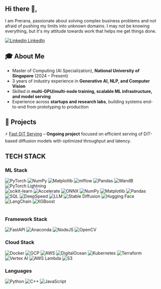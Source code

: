 ## Hi there 👋, 
I am Prerana, passionate about solving complex business problems and not afraid of pushing my limits into unknown domains. 
I may not be knowing everything, but it's my attitude towards work that helps me get things done.

[![Linkedin](https://i.stack.imgur.com/gVE0j.png) LinkedIn](https://www.linkedin.com/in/prerana-chakraborty-44b9931a3/)
&nbsp;

## 🎓 About Me  

- Master of Computing (AI Specialization), **National University of Singapore** (2024 – Present)  
- 3 years of industry experience in **Generative AI, NLP, and Computer Vision**  
- Skilled in **multi-GPU/multi-node training, scalable ML infrastructure, and model serving**  
- Experience across **startups and research labs**, building systems end-to-end from prototyping to production  

## 📂 Projects  

⚡ [Fast DiT Serving](https://github.com/kurchi1205/fast-dit-serving) – **Ongoing project** focused on efficient serving of DiT-based diffusion models with optimized throughput and latency.  


## TECH STACK 
### ML Stack
![PyTorch](https://img.shields.io/badge/PyTorch-%23EE4C2C.svg?style=for-the-badge&logo=PyTorch&logoColor=white)  ![NumPy](https://img.shields.io/badge/numpy-%23013243.svg?style=for-the-badge&logo=numpy&logoColor=white) ![Matplotlib](https://img.shields.io/badge/Matplotlib-%23ffffff.svg?style=for-the-badge&logo=Matplotlib&logoColor=black) ![mlflow](https://img.shields.io/badge/mlflow-%23d9ead3.svg?style=for-the-badge&logo=numpy&logoColor=blue) ![Pandas](https://img.shields.io/badge/pandas-%23150458.svg?style=for-the-badge&logo=pandas&logoColor=white) ![WandB](https://img.shields.io/badge/Weights_&_Biases-FFCC33?style=for-the-badge&logo=WeightsAndBiases&logoColor=black)![PyTorch Lightning](https://img.shields.io/badge/PyTorch%20Lightning-792ee5.svg?style=for-the-badge&logo=pytorchlightning&logoColor=white)  
![scikit-learn](https://img.shields.io/badge/scikit--learn-F7931E.svg?style=for-the-badge&logo=scikit-learn&logoColor=white) ![Accelerate](https://img.shields.io/badge/HF%20Accelerate-FF5C83.svg?style=for-the-badge&logo=huggingface&logoColor=white) ![ONNX](https://img.shields.io/badge/ONNX-005CED.svg?style=for-the-badge&logo=onnx&logoColor=white) ![NumPy](https://img.shields.io/badge/numpy-%23013243.svg?style=for-the-badge&logo=numpy&logoColor=white) ![Matplotlib](https://img.shields.io/badge/Matplotlib-%23ffffff.svg?style=for-the-badge&logo=Matplotlib&logoColor=black) ![Pandas](https://img.shields.io/badge/pandas-%23150458.svg?style=for-the-badge&logo=pandas&logoColor=white) ![SQL](https://img.shields.io/badge/SQL-003B57.svg?style=for-the-badge&logo=postgresql&logoColor=white) ![DeepSpeed](https://img.shields.io/badge/DeepSpeed-0A192F.svg?style=for-the-badge) ![LLM](https://img.shields.io/badge/LLM-000000.svg?style=for-the-badge) ![Stable Diffusion](https://img.shields.io/badge/Stable%20Diffusion-1e1e1e.svg?style=for-the-badge) ![Hugging Face](https://img.shields.io/badge/HuggingFace-FFDB5C.svg?style=for-the-badge&logo=huggingface&logoColor=black) ![LangChain](https://img.shields.io/badge/LangChain-1C3C3C.svg?style=for-the-badge) ![XGBoost](https://img.shields.io/badge/XGBoost-008000.svg?style=for-the-badge)  
<br>

### Framework Stack
![FastAPI](https://img.shields.io/badge/FastAPI-005571?style=for-the-badge&logo=fastapi) ![Anaconda](https://img.shields.io/badge/Anaconda-%2344A833.svg?style=for-the-badge&logo=anaconda&logoColor=white) ![NodeJS](https://img.shields.io/badge/node.js-6DA55F?style=for-the-badge&logo=node.js&logoColor=white) ![OpenCV](https://img.shields.io/badge/opencv-%23white.svg?style=for-the-badge&logo=opencv&logoColor=white) 
<br>

### Cloud Stack
![Docker](https://img.shields.io/badge/Docker-2496ED.svg?style=for-the-badge&logo=docker&logoColor=white) ![GCP](https://img.shields.io/badge/Google%20Cloud-4285F4.svg?style=for-the-badge&logo=google-cloud&logoColor=white) ![AWS](https://img.shields.io/badge/AWS-FF9900.svg?style=for-the-badge&logo=amazon-aws&logoColor=black) ![DigitalOcean](https://img.shields.io/badge/DigitalOcean-0080FF.svg?style=for-the-badge&logo=DigitalOcean&logoColor=white) ![Kubernetes](https://img.shields.io/badge/Kubernetes-326CE5.svg?style=for-the-badge&logo=kubernetes&logoColor=white) ![Terraform](https://img.shields.io/badge/Terraform-7B42BC.svg?style=for-the-badge&logo=terraform&logoColor=white) ![Vertex AI](https://img.shields.io/badge/Vertex%20AI-4285F4.svg?style=for-the-badge&logo=googlecloud&logoColor=white) ![AWS Lambda](https://img.shields.io/badge/AWS%20Lambda-FF9900.svg?style=for-the-badge&logo=awslambda&logoColor=black) ![S3](https://img.shields.io/badge/Amazon%20S3-569A31.svg?style=for-the-badge&logo=amazons3&logoColor=white)
<br>

### Languages
![Python](https://img.shields.io/badge/python-3670A0?style=for-the-badge&logo=python&logoColor=ffdd54) ![C++](https://img.shields.io/badge/c++-%2300599C.svg?style=for-the-badge&logo=c%2B%2B&logoColor=white) ![JavaScript](https://img.shields.io/badge/javascript-%23323330.svg?style=for-the-badge&logo=javascript&logoColor=%23F7DF1E)

<br>


